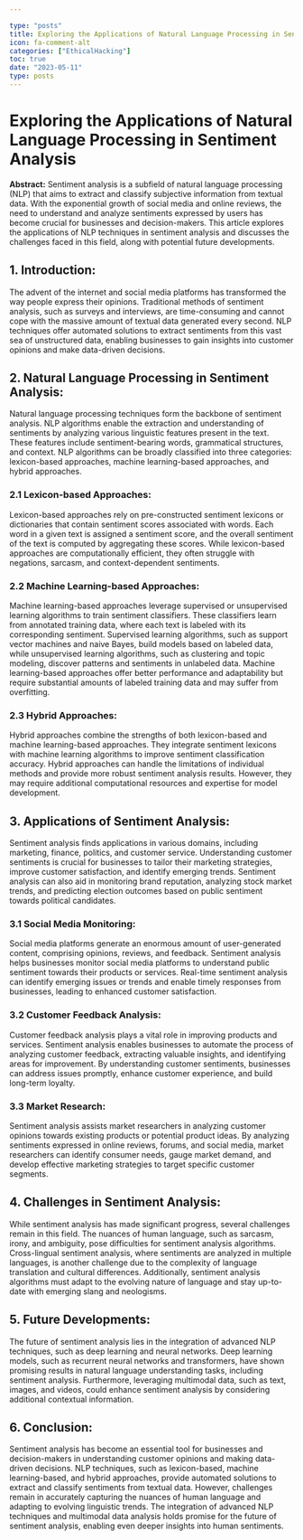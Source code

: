 ```yaml
---

type: "posts"
title: Exploring the Applications of Natural Language Processing in Sentiment Analysis
icon: fa-comment-alt
categories: ["EthicalHacking"]
toc: true
date: "2023-05-11"
type: posts
---
```





# Exploring the Applications of Natural Language Processing in Sentiment Analysis

**Abstract:**
Sentiment analysis is a subfield of natural language processing (NLP) that aims to extract and classify subjective information from textual data. With the exponential growth of social media and online reviews, the need to understand and analyze sentiments expressed by users has become crucial for businesses and decision-makers. This article explores the applications of NLP techniques in sentiment analysis and discusses the challenges faced in this field, along with potential future developments.

## 1. Introduction:
The advent of the internet and social media platforms has transformed the way people express their opinions. Traditional methods of sentiment analysis, such as surveys and interviews, are time-consuming and cannot cope with the massive amount of textual data generated every second. NLP techniques offer automated solutions to extract sentiments from this vast sea of unstructured data, enabling businesses to gain insights into customer opinions and make data-driven decisions.

## 2. Natural Language Processing in Sentiment Analysis:
Natural language processing techniques form the backbone of sentiment analysis. NLP algorithms enable the extraction and understanding of sentiments by analyzing various linguistic features present in the text. These features include sentiment-bearing words, grammatical structures, and context. NLP algorithms can be broadly classified into three categories: lexicon-based approaches, machine learning-based approaches, and hybrid approaches.

### 2.1 Lexicon-based Approaches:
Lexicon-based approaches rely on pre-constructed sentiment lexicons or dictionaries that contain sentiment scores associated with words. Each word in a given text is assigned a sentiment score, and the overall sentiment of the text is computed by aggregating these scores. While lexicon-based approaches are computationally efficient, they often struggle with negations, sarcasm, and context-dependent sentiments.

### 2.2 Machine Learning-based Approaches:
Machine learning-based approaches leverage supervised or unsupervised learning algorithms to train sentiment classifiers. These classifiers learn from annotated training data, where each text is labeled with its corresponding sentiment. Supervised learning algorithms, such as support vector machines and naive Bayes, build models based on labeled data, while unsupervised learning algorithms, such as clustering and topic modeling, discover patterns and sentiments in unlabeled data. Machine learning-based approaches offer better performance and adaptability but require substantial amounts of labeled training data and may suffer from overfitting.

### 2.3 Hybrid Approaches:
Hybrid approaches combine the strengths of both lexicon-based and machine learning-based approaches. They integrate sentiment lexicons with machine learning algorithms to improve sentiment classification accuracy. Hybrid approaches can handle the limitations of individual methods and provide more robust sentiment analysis results. However, they may require additional computational resources and expertise for model development.

## 3. Applications of Sentiment Analysis:
Sentiment analysis finds applications in various domains, including marketing, finance, politics, and customer service. Understanding customer sentiments is crucial for businesses to tailor their marketing strategies, improve customer satisfaction, and identify emerging trends. Sentiment analysis can also aid in monitoring brand reputation, analyzing stock market trends, and predicting election outcomes based on public sentiment towards political candidates.

### 3.1 Social Media Monitoring:
Social media platforms generate an enormous amount of user-generated content, comprising opinions, reviews, and feedback. Sentiment analysis helps businesses monitor social media platforms to understand public sentiment towards their products or services. Real-time sentiment analysis can identify emerging issues or trends and enable timely responses from businesses, leading to enhanced customer satisfaction.

### 3.2 Customer Feedback Analysis:
Customer feedback analysis plays a vital role in improving products and services. Sentiment analysis enables businesses to automate the process of analyzing customer feedback, extracting valuable insights, and identifying areas for improvement. By understanding customer sentiments, businesses can address issues promptly, enhance customer experience, and build long-term loyalty.

### 3.3 Market Research:
Sentiment analysis assists market researchers in analyzing customer opinions towards existing products or potential product ideas. By analyzing sentiments expressed in online reviews, forums, and social media, market researchers can identify consumer needs, gauge market demand, and develop effective marketing strategies to target specific customer segments.

## 4. Challenges in Sentiment Analysis:
While sentiment analysis has made significant progress, several challenges remain in this field. The nuances of human language, such as sarcasm, irony, and ambiguity, pose difficulties for sentiment analysis algorithms. Cross-lingual sentiment analysis, where sentiments are analyzed in multiple languages, is another challenge due to the complexity of language translation and cultural differences. Additionally, sentiment analysis algorithms must adapt to the evolving nature of language and stay up-to-date with emerging slang and neologisms.

## 5. Future Developments:
The future of sentiment analysis lies in the integration of advanced NLP techniques, such as deep learning and neural networks. Deep learning models, such as recurrent neural networks and transformers, have shown promising results in natural language understanding tasks, including sentiment analysis. Furthermore, leveraging multimodal data, such as text, images, and videos, could enhance sentiment analysis by considering additional contextual information.

## 6. Conclusion:
Sentiment analysis has become an essential tool for businesses and decision-makers in understanding customer opinions and making data-driven decisions. NLP techniques, such as lexicon-based, machine learning-based, and hybrid approaches, provide automated solutions to extract and classify sentiments from textual data. However, challenges remain in accurately capturing the nuances of human language and adapting to evolving linguistic trends. The integration of advanced NLP techniques and multimodal data analysis holds promise for the future of sentiment analysis, enabling even deeper insights into human sentiments.